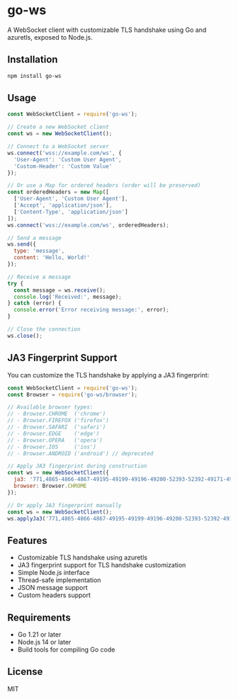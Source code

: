 # go-ws

A WebSocket client with customizable TLS handshake using Go and azuretls, exposed to Node.js.

## Installation

```bash
npm install go-ws
```

## Usage

```javascript
const WebSocketClient = require('go-ws');

// Create a new WebSocket client
const ws = new WebSocketClient();

// Connect to a WebSocket server
ws.connect('wss://example.com/ws', {
  'User-Agent': 'Custom User Agent',
  'Custom-Header': 'Custom Value'
});

// Or use a Map for ordered headers (order will be preserved)
const orderedHeaders = new Map([
  ['User-Agent', 'Custom User Agent'],
  ['Accept', 'application/json'],
  ['Content-Type', 'application/json']
]);
ws.connect('wss://example.com/ws', orderedHeaders);

// Send a message
ws.send({
  type: 'message',
  content: 'Hello, World!'
});

// Receive a message
try {
  const message = ws.receive();
  console.log('Received:', message);
} catch (error) {
  console.error('Error receiving message:', error);
}

// Close the connection
ws.close();
```

## JA3 Fingerprint Support

You can customize the TLS handshake by applying a JA3 fingerprint:

```javascript
const WebSocketClient = require('go-ws');
const Browser = require('go-ws/browser');

// Available browser types:
// - Browser.CHROME  ('chrome')
// - Browser.FIREFOX ('firefox')
// - Browser.SAFARI  ('safari')
// - Browser.EDGE    ('edge')
// - Browser.OPERA   ('opera')
// - Browser.IOS     ('ios')
// - Browser.ANDROID ('android') // deprecated

// Apply JA3 fingerprint during construction
const ws = new WebSocketClient({
  ja3: '771,4865-4866-4867-49195-49199-49196-49200-52393-52392-49171-49172-156-157-47-53,45-13-43-0-16-65281-51-18-11-27-35-23-10-5-17613-21,29-23-24-25-26,0',
  browser: Browser.CHROME
});

// Or apply JA3 fingerprint manually
const ws = new WebSocketClient();
ws.applyJa3('771,4865-4866-4867-49195-49199-49196-49200-52393-52392-49171-49172-156-157-47-53,45-13-43-0-16-65281-51-18-11-27-35-23-10-5-17613-21,29-23-24-25-26,0', Browser.CHROME);
```

## Features

- Customizable TLS handshake using azuretls
- JA3 fingerprint support for TLS handshake customization
- Simple Node.js interface
- Thread-safe implementation
- JSON message support
- Custom headers support

## Requirements

- Go 1.21 or later
- Node.js 14 or later
- Build tools for compiling Go code

## License

MIT 